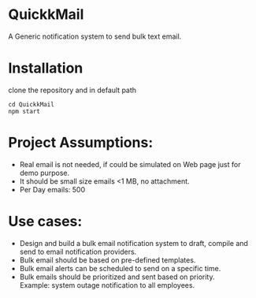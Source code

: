 # QuickkMail
A Generic notification system to send bulk text email.
# Installation
clone the repository and in default path
```
cd QuickkMail
npm start
```
# Project Assumptions:
<ul>
<li>Real email is not needed, if could be simulated on Web page just for demo purpose.</li> 
<li>It should be small size emails <1 MB, no attachment.</li>
<li>Per Day emails: 500</li> 
</ul>

# Use cases: 
<ul>
<li>Design and build a bulk email notification system to draft, compile and send to email notification providers.</li> 
<li>Bulk email should be based on pre-defined templates.</li> 
<li>Bulk email alerts can be scheduled to send on a specific time.</li> 
<li>Bulk emails should be prioritized and sent based on priority.</li> 
Example: system outage notification to all employees.
</ul>

